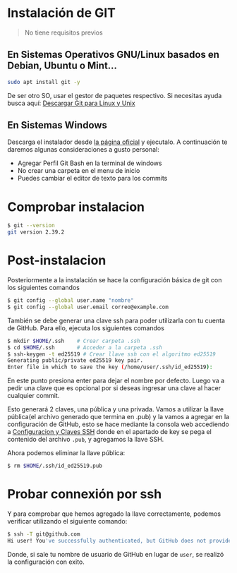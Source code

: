 # Instalación de GIT

> No tiene requisitos previos

## En Sistemas Operativos GNU/Linux basados en Debian, Ubuntu o Mint...
```sh
sudo apt install git -y
```
De ser otro SO, usar el gestor de paquetes respectivo. Si necesitas ayuda busca aquí: [Descargar Git para Linux y Unix](https://git-scm.com/download/linux) 

## En Sistemas Windows
Descarga el instalador desde [la página oficial](https://git-scm.com/download/win) y ejecutalo. A continuación te daremos algunas consideraciones a gusto personal:
- Agregar Perfil Git Bash en la terminal de windows
- No crear una carpeta en el menu de inicio
- Puedes cambiar el editor de texto para los commits


# Comprobar instalacion

```sh
$ git --version
git version 2.39.2
```

# Post-instalacion
Posteriormente a la instalación se hace la configuración básica de git con los siguientes comandos

```sh
$ git config --global user.name "nombre"
$ git config --global user.email correo@example.com
```

También se debe generar una clave ssh para poder utilizarla con tu cuenta de GitHub. Para ello, ejecuta los siguientes comandos
```sh
$ mkdir $HOME/.ssh    # Crear carpeta .ssh
$ cd $HOME/.ssh       # Acceder a la carpeta .ssh
$ ssh-keygen -t ed25519 # Crear llave ssh con el algoritmo ed25519
Generating public/private ed25519 key pair.
Enter file in which to save the key (/home/user/.ssh/id_ed25519):
```
En este punto presiona enter para dejar el nombre por defecto. Luego va a pedir una clave que es opcional por si deseas ingresar una clave al hacer cualquier commit.

Esto generará 2 claves, una pública y una privada. Vamos a utilizar la llave pública(el archivo generado que termina en .pub) y la vamos a agregar en la configuración de GitHub, esto se hace mediante la consola web accediendo a [Configuracion y Claves SSH](https://github.com/settings/ssh/new) donde en el apartado de key se pega el contenido del archivo `.pub`, y agregamos la llave SSH.

Ahora podemos eliminar la llave pública:
```sh
$ rm $HOME/.ssh/id_ed25519.pub
```

# Probar connexión por ssh
Y para comprobar que hemos agregado la llave correctamente, podemos verificar utilizando el siguiente comando:
```sh
$ ssh -T git@github.com
Hi user! You've successfully authenticated, but GitHub does not provide shell access.
```
Donde, si sale tu nombre de usuario de GitHub en lugar de `user`, se realizó la configuración con exito.